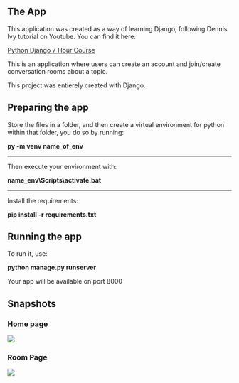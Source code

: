 <h2>The App</h2>
<p>This application was created as a way of learning Django, following Dennis Ivy tutorial on Youtube. You can find it here: </p>
<a href="https://www.youtube.com/watch?v=PtQiiknWUcI&list=WL">Python Django 7 Hour Course</a>
<p>This is an application where users can create an account and join/create conversation rooms about a topic.</p>
<p>This project was entierely created with Django.</p>

<h2>Preparing the app</h2>
<p>Store the files in a folder, and then create a virtual environment for python within that folder, you do so by running: </p>
<strong> py -m venv name_of_env </strong>
<hr>
<p>Then execute your environment with: </p>
<strong> name_env\Scripts\activate.bat </strong>
<hr>
<p>Install the requirements: </p>
<strong> pip install -r requirements.txt </strong>

<h2>Running the app</h2>
<p>To run it, use:</p>
<strong> python manage.py runserver </strong>
<p>Your app will be available on port 8000</p>

<h2>Snapshots</h2>
<h3>Home page</h3>
<img src="https://github.com/user-attachments/assets/2dabf6e6-844d-4ebd-a741-efbdc6566ca1">

<h3>Room Page</h3>
<img src="https://github.com/user-attachments/assets/90845dcf-ec81-4ed3-a90f-990cc4e745c6">



